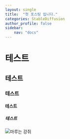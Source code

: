 ```yaml
---
layout: single
title:  "첫 포스팅 입니다."
categories: StableDiffusion
author_profile: false
sidebar:
    nav: "docs"
---
```


# 테스트
## 테스트
### 테스트
#### 테스트
##### 테스트
![마루는 강쥐](https://encrypted-tbn0.gstatic.com/images?q=tbn:ANd9GcR2pfoTk7Ohh0D8rahazhKolQi7Ok6Q3VuWt5VVELYkchAtpaH2pP-3jsFnpQ&s)
